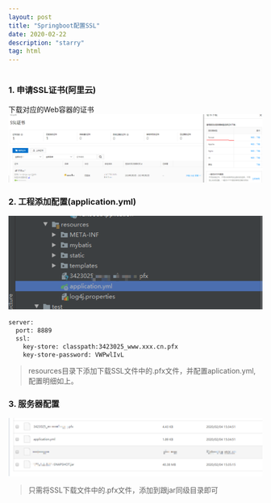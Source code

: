 ```yaml
---
layout: post
title: "Springboot配置SSL"
date: 2020-02-22
description: "starry"
tag: html 
---   
```


# 
### 1. 申请SSL证书(阿里云)
下载对应的Web容器的证书
![](/images/posts/2020022201.png)
### 2. 工程添加配置(application.yml)
![](/images/posts/2020022202.png)
```
server:
  port: 8889
  ssl:
    key-store: classpath:3423025_www.xxx.cn.pfx
    key-store-password: VWPwlIvL
```
> resources目录下添加下载SSL文件中的.pfx文件，并配置aplication.yml,配置明细如上。

### 3. 服务器配置
![](/images/posts/2020022203.png)
> 只需将SSL下载文件中的.pfx文件，添加到跟jar同级目录即可
